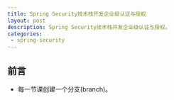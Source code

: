```yaml
---
title: Spring Security技术栈开发企业级认证与授权
layout: post
description: Spring Security技术栈开发企业级认证与授权。
categories:
 - spring-security
---
```


## 前言

* 每一节课创建一个分支(branch)。
